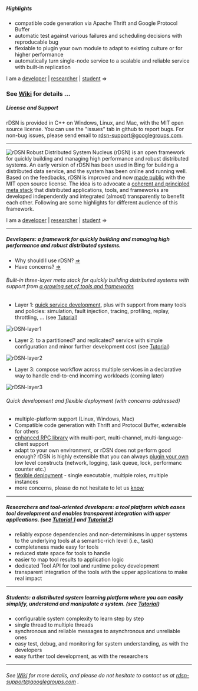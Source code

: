 ##### Highlights

* compatible code generation via Apache Thrift and Google Protocol Buffer
* automatic test against various failures and scheduling decisions with reproducable bug
* flexiable to plugin your own module to adapt to existing culture or for higher performance
* automatically turn single-node service to a scalable and reliable service with built-in replication

I am a [developer](https://github.com/Microsoft/rDSN/wiki/overview#developers-a-framework-for-quickly-building-and-managing-high-performance-and-robust-distributed-systems)  |   [researcher](https://github.com/Microsoft/rDSN/wiki/overview#researchers-and-tool-oriented-developers-a-tool-platform-which-eases-tool-development-and-enables-transparent-integration-with-upper-applications-see-tutorial-1-and-tutorial-2)  |   [student](https://github.com/Microsoft/rDSN/wiki/overview#students-a-distributed-system-learning-platform-where-you-can-easily-simplify-understand-and-manipulate-a-system-see-tutorial) =>

### See [Wiki](https://github.com/Microsoft/rDSN/wiki) for details  ...

##### License and Support

rDSN is provided in C++ on Windows, Linux, and Mac, with the MIT open source license. You can use the "issues" tab in github to report bugs. For non-bug issues, please send email to rdsn-support@googlegroups.com.

***

![rDSN](https://raw.githubusercontent.com/Microsoft/rDSN/master/resources/rdsn.jpg)
Robust Distributed System Nucleus (rDSN) is an open framework for quickly building and managing high performance and robust distributed systems. An early version of rDSN has been used in Bing for building a distributed data service, and the system has been online and running well. Based on the feedbacks, rDSN is improved and now [made public](http://research.microsoft.com/en-us/projects/rdsn/default.aspx) with the MIT open source license. The idea is to advocate a [coherent and principled meta stack](https://github.com/Microsoft/rDSN/wiki/Design-Rational) that distributed applications, tools, and frameworks are developed independently and integrated (almost) transparently to benefit each other. Following are some highlights for different audience of this framework.

I am a [developer](https://github.com/Microsoft/rDSN/wiki/overview#developers-a-framework-for-quickly-building-and-managing-high-performance-and-robust-distributed-systems)  |   [researcher](https://github.com/Microsoft/rDSN/wiki/overview#researchers-and-tool-oriented-developers-a-tool-platform-which-eases-tool-development-and-enables-transparent-integration-with-upper-applications-see-tutorial-1-and-tutorial-2)  |   [student](https://github.com/Microsoft/rDSN/wiki/overview#students-a-distributed-system-learning-platform-where-you-can-easily-simplify-understand-and-manipulate-a-system-see-tutorial) =>

***

##### Developers: a framework for quickly building and managing high performance and robust distributed systems.

* Why should I use rDSN? [=>](https://github.com/Microsoft/rDSN/wiki/overview#built-in-three-layer-meta-stack-for-quickly-building-distributed-systems-with-support-from-a-growing-set-of-tools-and-frameworks)
* Have concerns? [=>](https://github.com/Microsoft/rDSN/wiki/overview#quick-development-and-flexible-deployment-with-concerns-addressed)

###### Built-in three-layer meta stack for quickly building distributed systems with support from [a growing set of tools and frameworks](https://github.com/Microsoft/rDSN/wiki/Available-Tools-Policies-and-Frameworks)
 * Layer 1: [quick service development](https://github.com/Microsoft/rDSN/Wiki/Overview#quick-development-and-flexible-deployment-with-concerns-addressed), plus with support from many tools and policies: simulation, fault injection, tracing, profiling, replay, throttling, ...  (see [Tutorial](https://github.com/Microsoft/rDSN/wiki/Tutorial:-Build-A-Single-Node-Counter-Service))
 
 ![rDSN-layer1](https://raw.githubusercontent.com/Microsoft/rDSN/master/resources/rdsn-layer1.jpg)
 * Layer 2: to a partitioned? and replicated? service with simple configuration and minor further development cost
 (see [Tutorial](https://github.com/Microsoft/rDSN/wiki/Tutorial:-Build-A-Scalable-and-Reliable-Counter-Service))

 ![rDSN-layer2](https://raw.githubusercontent.com/Microsoft/rDSN/master/resources/rdsn-layer2.jpg)
 * Layer 3: compose workflow across multiple services in a declarative way to handle end-to-end incoming workloads (coming later)
 
 ![rDSN-layer3](https://raw.githubusercontent.com/Microsoft/rDSN/master/resources/rdsn-layer3.jpg)

###### Quick development and flexible deployment (with concerns addressed)
 * multiple-platform support (Linux, Windows, Mac)
 * Compatible code generation with Thrift and Protocol Buffer, extensible for others
 * [enhanced RPC library](https://github.com/Microsoft/rDSN/wiki/Tutorial:-Build-A-Single-Node-Counter-Service#step-14-connect-the-service-with-other-languages-optional) with multi-port, multi-channel, multi-language-client support
 * adapt to your own environment, or rDSN does not perform good enough? rDSN is highly extensible that you can always [plugin your own](https://github.com/Microsoft/rDSN/wiki/Tool-API:-Component-Providers,-Join-Points,-and-State-Extensions#component-providers) low level constructs (network, logging, task queue, lock, performanc counter etc.)
 * [flexible deployment]((https://github.com/Microsoft/rDSN/wiki/Tutorial:-Build-A-Single-Node-Counter-Service#step-3-run-with-the-native-runtime-and-deployment)) - single executable, multiple roles, multiple instances
 * more concerns, please do not hesitate to let us [know](mailto:rdsn-support@googlegroups.com)

***

##### Researchers and tool-oriented developers: a tool platform which eases tool development and enables transparent integration with upper applications. (see [Tutorial 1](https://github.com/Microsoft/rDSN/wiki/Tutorial:-Network-Fault-Injection) and [Tutorial 2](https://github.com/Microsoft/rDSN/wiki/Tutorial:-How-to-Implement-A-Coorperative-Scheduler))

* reliably expose dependencies and non-determinisms in upper systems to the underlying tools at a semantic-rich level (i.e., task)
 * completeness made easy for tools
 * reduced state space for tools to handle
 * easier to map tool results to application logic
* dedicated Tool API for tool and runtime policy development
* transparent integration of the tools with the upper applications to make real impact

***

##### Students: a distributed system learning platform where you can easily simplify, understand and manipulate a system. (see [Tutorial](https://github.com/Microsoft/rDSN/wiki/Tutorial:-Perfect-Failure-Detector))

* configurable system complexity to learn step by step
 * single thread to multiple threads
 * synchronous and reliable messages to asynchronous and unreliable ones
* easy test, debug, and monitoring for system understanding, as with the developers
* easy further tool development, as with the researchers


***

###### See [Wiki](https://github.com/Microsoft/rDSN/wiki) for more details, and please do not hesitate to contact us at rdsn-support@googlegroups.com .


